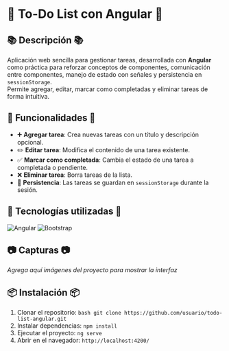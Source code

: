 # 📝 To-Do List con Angular 📝

## 📚 Descripción 📚
Aplicación web sencilla para gestionar tareas, desarrollada con **Angular** como práctica para reforzar conceptos de componentes, comunicación entre componentes, manejo de estado con señales y persistencia en `sessionStorage`.  
Permite agregar, editar, marcar como completadas y eliminar tareas de forma intuitiva.

## 🚀 Funcionalidades 🚀
- ➕ **Agregar tarea**: Crea nuevas tareas con un título y descripción opcional.  
- ✏️ **Editar tarea**: Modifica el contenido de una tarea existente.  
- ✅ **Marcar como completada**: Cambia el estado de una tarea a completada o pendiente.  
- ❌ **Eliminar tarea**: Borra tareas de la lista.  
- 💾 **Persistencia**: Las tareas se guardan en `sessionStorage` durante la sesión.  

## 🤖 Tecnologías utilizadas 🤖
![Angular](https://img.shields.io/badge/Angular-DD0031?style=for-the-badge&logo=angular&logoColor=white)
![Bootstrap](https://img.shields.io/badge/Bootstrap-7952B3?style=for-the-badge&logo=bootstrap&logoColor=white)

## 📷 Capturas 📷
_Agrega aquí imágenes del proyecto para mostrar la interfaz_

## 📦 Instalación 📦
1. Clonar el repositorio:
   `bash
   git clone https://github.com/usuario/todo-list-angular.git`
2. Instalar dependencias:
  `npm install`
3. Ejecutar el proyecto:
  `ng serve`
4. Abrir en el navegador:
  `http://localhost:4200/`
